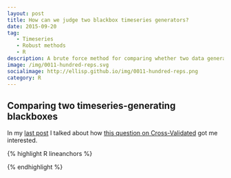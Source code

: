 ```yaml
---
layout: post
title: How can we judge two blackbox timeseries generators?
date: 2015-09-20
tag: 
   - Timeseries
   - Robust methods
   - R
description: A brute force method for comparing whether two data generating black boxes that produce time series are the same process or not.  Basically, you need to use each black box to generate many instances, calculate the average result of the first black box at each point of time, and see if the second black box is noticeably more different from that average than the first.  As the estimates of differences are not normally distributed I use a bootstrapped robust regression to generate a p value to help decide whether to reject the null hypothesis of the two black boxes being identical
image: /img/0011-hundred-reps.svg
socialimage: http://ellisp.github.io/img/0011-hundred-reps.png
category: R
---
```

## Comparing two timeseries-generating blackboxes
In my [last post](/blog/2015/09/19/timeseries-same-acf/) I talked about how [this question on Cross-Validated](http://stats.stackexchange.com/questions/172226/proving-similarities-of-two-time-series/172353#172353) got me interested.  

{% highlight R lineanchors %}

{% endhighlight %}
